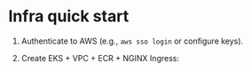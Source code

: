 # Infra quick start

1) Authenticate to AWS (e.g., `aws sso login` or configure keys).

2) Create EKS + VPC + ECR + NGINX Ingress:

